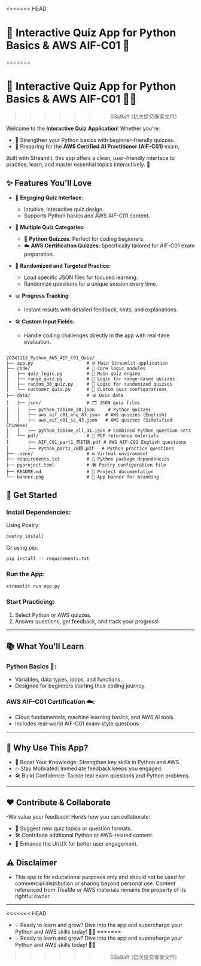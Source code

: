 <<<<<<< HEAD
# 🌟 Interactive Quiz App for Python Basics & AWS AIF-C01 🚀
=======
# 🌟 Interactive Quiz App for Python Basics & AWS AIF-C01 🐍🚀
>>>>>>> 03a9aff (初次提交專案文件)

Welcome to the **Interactive Quiz Application**! Whether you're:
- 🐍 Strengthen your Python basics with beginner-friendly quizzes.
- 🚀 Preparing for the **AWS Certified AI Practitioner (AIF-C01)** exam,  

Built with Streamlit, this app offers a clean, user-friendly interface to practice, learn, and master essential topics interactively. 🎯


## ✨ Features You’ll Love

- 🎯 **Engaging Quiz Interface**:
  - Intuitive, interactive quiz design.
  - Supports Python basics and AWS AIF-C01 content.

- 📂 **Multiple Quiz Categories**:
  - 🐍 **Python Quizzes**: Perfect for coding beginners.
  - ☁️ **AWS Certification Quizzes**: Specifically tailored for AIF-C01 exam preparation.

- 🔄 **Randomized and Targeted Practice**:
  - Load specific JSON files for focused learning.
  - Randomize questions for a unique session every time.

- 📊 **Progress Tracking**:
  - Instant results with detailed feedback, hints, and explanations.

- 🛠️ **Custom Input Fields**:
  - Handle coding challenges directly in the app with real-time evaluation.


```plaintext

20241113_Python_AWS_AIF_C01_Quiz/
├── app.py                    # 🌐 Main Streamlit application
├── code/                     # 🧩 Core logic modules
│   ├── quiz_logic.py         # 🚦 Main quiz engine
│   ├── range_quiz.py         # 🎯 Logic for range-based quizzes
│   ├── random_30_quiz.py     # 🔄 Logic for randomized quizzes
│   └── customer_quiz.py      # 🤝 Custom quiz configurations
├── data/                     # 📊 Quiz data
│   ├── json/                 # 🗂️ JSON quiz files
│   │   ├── python_tabime_20.json     # Python quizzes
│   │   ├── aws_aif_c01_eng_87.json  # AWS quizzes (English)
│   │   ├── aws_aif_c01_sc_43.json   # AWS quizzes (Simplified Chinese)
│   │   ├── python_tabime_all_31.json # Combined Python question sets
│   └── pdf/                  # 📄 PDF reference materials
│       ├── AIF_C01_part1_英87題.pdf # AWS AIF-C01 English questions
│       ├── Python_part2_20題.pdf   # Python practice questions
├── .venv/                    # ⚙️ Virtual environment
├── requirements.txt          # 📜 Python package dependencies
├── pyproject.toml            # 🛠️ Poetry configuration file
├── README.md                 # 📘 Project documentation
└── banner.png                # 🎨 App banner for branding

```

## 🚀 Get Started

### Install Dependencies:

Using Poetry:
```bash
poetry install
```
Or using pip:
```bash
pip install -r requirements.txt
```

### Run the App:
```bash
streamlit run app.py
```

### Start Practicing:

1. Select Python or AWS quizzes.
2. Answer questions, get feedback, and track your progress!

---

## 📚 What You’ll Learn

### Python Basics 🐍:
- Variables, data types, loops, and functions.
- Designed for beginners starting their coding journey.

### AWS AIF-C01 Certification ☁️:
- Cloud fundamentals, machine learning basics, and AWS AI tools.
- Includes real-world AIF-C01 exam-style questions.

---

## 🌟 Why Use This App?

- 🧠 Boost Your Knowledge: Strengthen key skills in Python and AWS.
- 🔥 Stay Motivated: Immediate feedback keeps you engaged.
- 🛠️ Build Confidence: Tackle real exam questions and Python problems.

---

## ❤️ Contribute & Collaborate
-We value your feedback! Here’s how you can collaborate:

- 📝 Suggest new quiz topics or question formats.
- 🛠️ Contribute additional Python or AWS-related content.
- 🌟 Enhance the UI/UX for better user engagement.

## ⚠️ Disclaimer
- This app is for educational purposes only and should not be used for commercial distribution or sharing beyond personal use. Content referenced from TibaMe or AWS materials remains the property of its rightful owner.

---

<<<<<<< HEAD
- 💡 Ready to learn and grow? Dive into the app and supercharge your Python and AWS skills today! 🚀✨
=======
- 💡 Ready to learn and grow? Dive into the app and supercharge your Python and AWS skills today! 🚀✨
>>>>>>> 03a9aff (初次提交專案文件)
